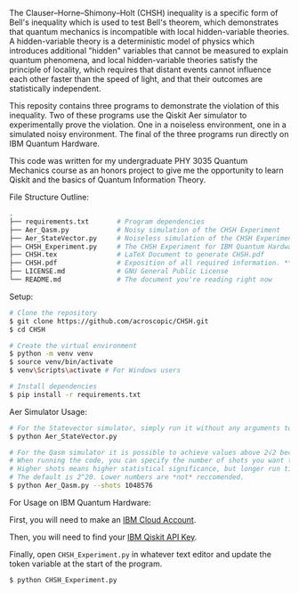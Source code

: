 The Clauser–Horne–Shimony–Holt (CHSH) inequality is a specific form of Bell's inequality which is used to test Bell's theorem, which demonstrates that quantum mechanics is incompatible with local hidden-variable theories. A hidden-variable theory is a deterministic model of physics which introduces additional "hidden" variables that cannot be measured to explain quantum phenomena, and local hidden-variable theories satisfy the principle of locality, which requires that distant events cannot influence each other faster than the speed of light, and that their outcomes are statistically independent.

This reposity contains three programs to demonstrate the violation of this inequality. Two of these programs use the Qiskit Aer simulator to experimentally prove the violation. One in a noiseless environment, one in a simulated noisy environment. The final of the three programs run directly on IBM Quantum Hardware.

This code was written for my undergraduate PHY 3035 Quantum Mechanics course as an honors project to give me the opportunity to learn Qiskit and the basics of Quantum Information Theory.

File Structure Outline:
```bash
.
├── requirements.txt       # Program dependencies
├── Aer_Qasm.py            # Noisy simulation of the CHSH Experiment
├── Aer_StateVector.py     # Noiseless simulation of the CHSH Experiment
├── CHSH_Experiment.py     # The CHSH Experiment for IBM Quantum Hardware
├── CHSH.tex               # LaTeX Document to generate CHSH.pdf  
├── CHSH.pdf               # Exposition of all required information. **READ ME**
├── LICENSE.md             # GNU General Public License
└── README.md              # The document you're reading right now
```

Setup:
```bash
# Clone the repository
$ git clone https://github.com/acroscopic/CHSH.git
$ cd CHSH

# Create the virtual environment
$ python -m venv venv
$ source venv/bin/activate
$ venv\Scripts\activate # For Windows users

# Install dependencies
$ pip install -r requirements.txt
```

Aer Simulator Usage:
```bash
# For the Statevector simulator, simply run it without any arguments to see the static results
$ python Aer_StateVector.py

# For the Qasm simulator it is possible to achieve values above 2√2 because of the inherent noise
# When running the code, you can specify the number of shots you want to pass
# Higher shots means higher statistical significance, but longer run times
# The default is 2^20. Lower numbers are *not* reccomended.
$ python Aer_Qasm.py --shots 1048576 
```

For Usage on IBM Quantum Hardware:

First, you will need to make an [IBM Cloud Account](quantum.cloud.ibm.com/registration).

Then, you will need to find your [IBM Qiskit API Key](https://quantum.cloud.ibm.com/).

Finally, open `CHSH_Experiment.py` in whatever text editor and update the token variable at the start of the program.

```bash
$ python CHSH_Experiment.py
```
